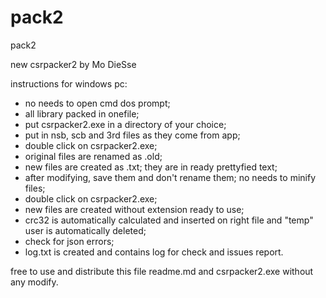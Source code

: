 # pack2
pack2

new csrpacker2 by Mo DieSse 

instructions for windows pc:
- no needs to open cmd dos prompt;
- all library packed in onefile;
- put csrpacker2.exe in a directory of your choice;
- put in nsb, scb and 3rd files as they come from app;
- double click on csrpacker2.exe;
- original files are renamed as .old;
- new files are created as .txt; they are in ready prettyfied text;
- after modifying, save them and don't rename them; no needs to minify files;
- double click on csrpacker2.exe;
- new files are created without extension ready to use;
- crc32 is automatically calculated and inserted on right file and "temp" user is automatically deleted;
- check for json errors;
- log.txt is created and contains log for check and issues report.

free to use and distribute this file readme.md and csrpacker2.exe without any modify. 
